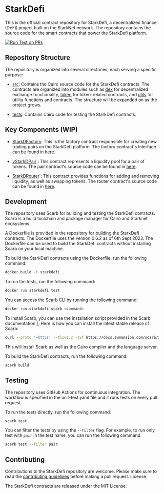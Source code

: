 # StarkDefi

This is the official contract repository for StarkDefi, a decentralized finance (DeFi) project built on the StarkNet network. The repository contains the source code for the smart contracts that power the StarkDefi platform.

[![Run Test on PRs](https://github.com/Starkdefi/StarkDefi/actions/workflows/unit-test.yaml/badge.svg)](https://github.com/Starkdefi/StarkDefi/actions/workflows/unit-test.yaml)

## Repository Structure

The repository is organized into several directories, each serving a specific purpose:

- [src](src/): Contains the Cairo source code for the StarkDefi contracts. The contracts are organized into modules such as [dex](src/dex.cairo) for decentralized exchange functionality, [token](src/token.cairo) for token-related contracts, and [utils](src/utils.cairo) for utility functions and contracts. The structure will be expanded on as the project grows.

- [tests](src/tests/): Contains Cairo code for testing the StarkDefi contracts.

## Key Components (WIP)

- [StarkDFactory](src/dex/v1/factory/factory.cairo): This is the factory contract responsible for creating new trading pairs on the StarkDefi platform. The factory contract's Interface   can be found in [here](src/dex/v1/factory/interface.cairo).

- [vStarkDPair](src/dex/v1/pair/pair.cairo)`: This contract represents a liquidity pool for a pair of tokens. The pair contract's source code can be found in [here](src/dex/v1/pair/interface.cairo).

- [StarkDRouter](src/dex/v1/router/router.cairo)`: This contract provides functions for adding and removing liquidity, as well as swapping tokens. The router contract's source code can be found in [here](src/dex/v1/router/interface.cairo).

## Development

The repository uses Scarb for building and testing the StarkDefi contracts. Scarb is a build toolchain and package manager for Cairo and Starknet ecosystems.

A Dockerfile is provided in the repository for building the StarkDefi contracts. The Dockerfile uses the version 0.6.2 as of 6th Sept 2023. The Dockerfile can be used to build the StarkDefi contracts without installing Scarb on your local machine.

To build the StarkDefi contracts using the Dockerfile, run the following command:

```bash
docker build -t starkdefi .
```

To run the tests, run the following command:

```bash
docker run starkdefi test
```

You can access the Scarb CLI by running the following command:

```bash
docker run starkdefi scarb <command>
```

To install Scarb, you can use the installation script provided in the Scarb documentation [1](https://docs.swmansion.com/scarb/download.html). Here is how you can install the latest stable release of Scarb:

```bash
curl --proto '=https' --tlsv1.2 -sSf https://docs.swmansion.com/scarb/install.sh | sh
```

This will install Scarb as well as the Cairo compiler and the language server.

To build the StarkDefi contracts, run the following command:

```bash
scarb build
```

## Testing

The repository uses GitHub Actions for continuous integration. The workflow is specified in the unit-test.yaml file and it runs tests on every pull request.

To run the tests directly, run the following command:

```bash
scarb test
```

You can filter the tests by using the `--filter` flag. For example, to run only test with `pair` in the test name, you can run the following command:

```bash
scarb test --filter pair
```

## Contributing

Contributions to the StarkDefi repository are welcome. Please make sure to read the [contributing guidelines](./CONTRIBUTING.md) before making a pull request.
License

The StarkDefi contracts are released under the MIT License.
